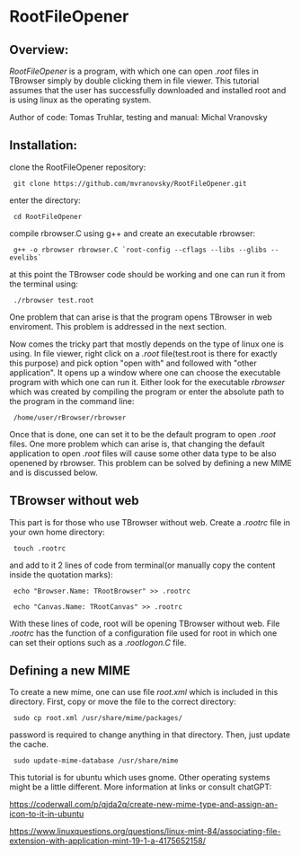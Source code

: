 # RootFileOpener

## Overview:

*RootFileOpener* is a program, with which one can open *.root* files in TBrowser simply by double clicking them in file viewer. This tutorial assumes that the user has successfully downloaded and installed root and is using linux as the operating system.

Author of code: Tomas Truhlar, testing and manual: Michal Vranovsky

## Installation:


clone the RootFileOpener repository:

<pre><code> git clone https://github.com/mvranovsky/RootFileOpener.git </pre></code>

enter the directory:

<pre><code> cd RootFileOpener </pre></code>

compile rbrowser.C using g++ and create an executable rbrowser:

<pre><code> g++ -o rbrowser rbrowser.C `root-config --cflags --libs --glibs --evelibs` </pre></code>

at this point the TBrowser code should be working and one can run it from the terminal using:

<pre><code> ./rbrowser test.root </pre></code>

One problem that can arise is that the program opens TBrowser in web enviroment. This problem is addressed in the next section.

Now comes the tricky part that mostly depends on the type of linux one is using. In file viewer, right click on a *.root* file(test.root is there for exactly this purpose) and pick option "open with" and followed with "other application". It opens up a window where one can choose the executable program with which one can run it. Either look for the executable *rbrowser* which was created by compiling the program or enter the absolute path to the program in the command line:

<pre><code> /home/user/rBrowser/rbrowser </pre></code>

Once that is done, one can set it to be the default program to open *.root* files. One more problem which can arise is, that changing the default application to open *.root* files will cause some other data type to be also openened by rbrowser. This problem can be solved by defining a new MIME and is discussed below.

## TBrowser without web

This part is for those who use TBrowser without web. Create a *.rootrc* file in your own home directory:

<pre><code> touch .rootrc </pre></code> 

and add to it 2 lines of code from terminal(or manually copy the content inside the quotation marks):

<pre><code> echo "Browser.Name: TRootBrowser" >> .rootrc </pre></code>
<pre><code> echo "Canvas.Name: TRootCanvas" >> .rootrc </pre></code>

With these lines of code, root will be opening TBrowser without web. File *.rootrc* has the function of a configuration file used for root in which one can set their options such as a *.rootlogon.C* file. 

## Defining a new MIME
To create a new mime, one can use file *root.xml* which is included in this directory. First, copy or move the file to the correct directory:

<pre><code> sudo cp root.xml /usr/share/mime/packages/ </pre></code>

password is required to change anything in that directory. Then, just update the cache.

<pre><code> sudo update-mime-database /usr/share/mime </pre></code>

This tutorial is for ubuntu which uses gnome. Other operating systems might be a little different. More information at links or consult chatGPT:

https://coderwall.com/p/qjda2q/create-new-mime-type-and-assign-an-icon-to-it-in-ubuntu

https://www.linuxquestions.org/questions/linux-mint-84/associating-file-extension-with-application-mint-19-1-a-4175652158/




